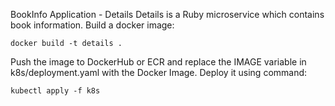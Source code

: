 BookInfo Application - Details
Details is a Ruby microservice which contains book information.
Build a docker image:
```
docker build -t details .
```
Push the image to DockerHub or ECR and replace the IMAGE variable in k8s/deployment.yaml with the Docker Image.
Deploy it using command:
```
kubectl apply -f k8s
